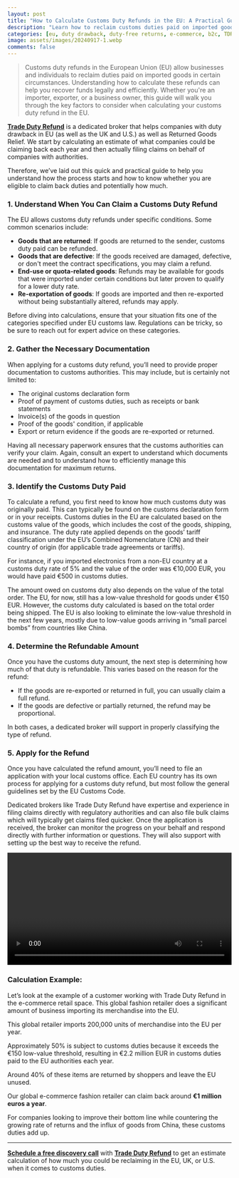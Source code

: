 ```yaml
---
layout: post
title: "How to Calculate Customs Duty Refunds in the EU: A Practical Guide"
description: "Learn how to reclaim customs duties paid on imported goods in the EU. This guide covers eligibility, documentation, and steps for calculating your refund."
categories: [eu, duty drawback, duty-free returns, e-commerce, b2c, TDR]
image: assets/images/20240917-1.webp
comments: false
---
```


> Customs duty refunds in the European Union (EU) allow businesses and individuals to reclaim duties paid on imported goods in certain circumstances. Understanding how to calculate these refunds can help you recover funds legally and efficiently. Whether you're an importer, exporter, or a business owner, this guide will walk you through the key factors to consider when calculating your customs duty refund in the EU.

[**Trade Duty Refund**](https://tradedutyrefund.com) is a dedicated broker that helps companies with duty drawback in EU (as well as the UK and U.S.) as well as Returned Goods Relief. We start by calculating an estimate of what companies could be claiming back each year and then actually filing claims on behalf of companies with authorities.

Therefore, we’ve laid out this quick and practical guide to help you understand how the process starts and how to know whether you are eligible to claim back duties and potentially how much.

### 1. Understand When You Can Claim a Customs Duty Refund 
The EU allows customs duty refunds under specific conditions. Some common scenarios include:
- **Goods that are returned**: If goods are returned to the sender, customs duty paid can be refunded.
- **Goods that are defective**: If the goods received are damaged, defective, or don't meet the contract specifications, you may claim a refund.
- **End-use or quota-related goods**: Refunds may be available for goods that were imported under certain conditions but later proven to qualify for a lower duty rate.
- **Re-exportation of goods**: If goods are imported and then re-exported without being substantially altered, refunds may apply.

Before diving into calculations, ensure that your situation fits one of the categories specified under EU customs law. Regulations can be tricky, so be sure to reach out for expert advice on these categories.

### 2. Gather the Necessary Documentation 
When applying for a customs duty refund, you’ll need to provide proper documentation to customs authorities. This may include, but is certainly not limited to:
- The original customs declaration form
- Proof of payment of customs duties, such as receipts or bank statements
- Invoice(s) of the goods in question
- Proof of the goods' condition, if applicable
- Export or return evidence if the goods are re-exported or returned.

Having all necessary paperwork ensures that the customs authorities can verify your claim. Again, consult an expert to understand which documents are needed and to understand how to efficiently manage this documentation for maximum returns.

### 3. Identify the Customs Duty Paid 
To calculate a refund, you first need to know how much customs duty was originally paid. This can typically be found on the customs declaration form or in your receipts. Customs duties in the EU are calculated based on the customs value of the goods, which includes the cost of the goods, shipping, and insurance. The duty rate applied depends on the goods’ tariff classification under the EU’s Combined Nomenclature (CN) and their country of origin (for applicable trade agreements or tariffs).

For instance, if you imported electronics from a non-EU country at a customs duty rate of 5% and the value of the order was €10,000 EUR, you would have paid €500 in customs duties.

The amount owed on customs duty also depends on the value of the total order. The EU, for now, still has a low-value threshold for goods under €150 EUR. However, the customs duty calculated is based on the total order being shipped. The EU is also looking to eliminate the low-value threshold in the next few years, mostly due to low-value goods arriving in “small parcel bombs” from countries like China.

### 4. Determine the Refundable Amount
Once you have the customs duty amount, the next step is determining how much of that duty is refundable. This varies based on the reason for the refund:
- If the goods are re-exported or returned in full, you can usually claim a full refund.
- If the goods are defective or partially returned, the refund may be proportional.

In both cases, a dedicated broker will support in properly classifying the type of refund.

### 5. Apply for the Refund 
Once you have calculated the refund amount, you’ll need to file an application with your local customs office. Each EU country has its own process for applying for a customs duty refund, but most follow the general guidelines set by the EU Customs Code.

Dedicated brokers like Trade Duty Refund have expertise and experience in filing claims directly with regulatory authorities and can also file bulk claims which will typically get claims filed quicker. Once the application is received, the broker can monitor the progress on your behalf and respond directly with further information or questions. They will also support with setting up the best way to receive the refund.

<video src="/assets/images/20240827-video.mp4" width="100%" controls preload loop autoplay></video>

### Calculation Example:
Let’s look at the example of a customer working with Trade Duty Refund in the e-commerce retail space. This global fashion retailer does a significant amount of business importing its merchandise into the EU.

This global retailer imports 200,000 units of merchandise into the EU per year.

Approximately 50% is subject to customs duties because it exceeds the €150 low-value threshold, resulting in €2.2 million EUR in customs duties paid to the EU authorities each year.

Around 40% of these items are returned by shoppers and leave the EU unused.

Our global e-commerce fashion retailer can claim back around **€1 million euros a year**.

For companies looking to improve their bottom line while countering the growing rate of returns and the influx of goods from China, these customs duties add up.

---

[**Schedule a free discovery call**](https://zcal.co/i/ipvlgNrr) with [**Trade Duty Refund**](https://tradedutyrefund.com) to get an estimate calculation of how much you could be reclaiming in the EU, UK, or U.S. when it comes to customs duties.